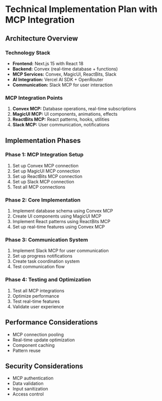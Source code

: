 # Technical Implementation Plan with MCP Integration

## Architecture Overview

### Technology Stack
- **Frontend:** Next.js 15 with React 18
- **Backend:** Convex (real-time database + functions)
- **MCP Services:** Convex, MagicUI, ReactBits, Slack
- **AI Integration:** Vercel AI SDK + OpenRouter
- **Communication:** Slack MCP for user interaction

### MCP Integration Points
1. **Convex MCP:** Database operations, real-time subscriptions
2. **MagicUI MCP:** UI components, animations, effects
3. **ReactBits MCP:** React patterns, hooks, utilities
4. **Slack MCP:** User communication, notifications

## Implementation Phases

### Phase 1: MCP Integration Setup
1. Set up Convex MCP connection
2. Set up MagicUI MCP connection
3. Set up ReactBits MCP connection
4. Set up Slack MCP connection
5. Test all MCP connections

### Phase 2: Core Implementation
1. Implement database schema using Convex MCP
2. Create UI components using MagicUI MCP
3. Implement React patterns using ReactBits MCP
4. Set up real-time features using Convex MCP

### Phase 3: Communication System
1. Implement Slack MCP for user communication
2. Set up progress notifications
3. Create task coordination system
4. Test communication flow

### Phase 4: Testing and Optimization
1. Test all MCP integrations
2. Optimize performance
3. Test real-time features
4. Validate user experience

## Performance Considerations
- MCP connection pooling
- Real-time update optimization
- Component caching
- Pattern reuse

## Security Considerations
- MCP authentication
- Data validation
- Input sanitization
- Access control